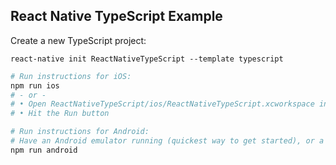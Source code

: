 React Native TypeScript Example
----

Create a new TypeScript project:

```
react-native init ReactNativeTypeScript --template typescript
```

```bash
# Run instructions for iOS:
npm run ios
# - or -
# • Open ReactNativeTypeScript/ios/ReactNativeTypeScript.xcworkspace in Xcode or run "xed -b ios"
# • Hit the Run button

# Run instructions for Android:
# Have an Android emulator running (quickest way to get started), or a device connected.
npm run android
```